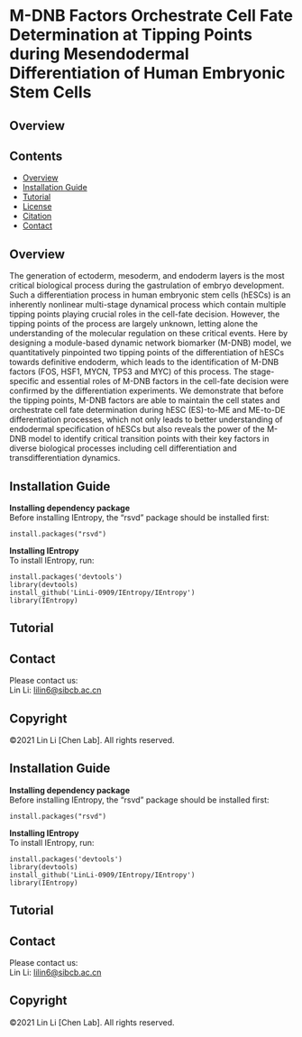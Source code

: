 #  M-DNB Factors Orchestrate Cell Fate Determination at Tipping Points during Mesendodermal Differentiation of Human Embryonic Stem Cells 
## Overview
## Contents

- [Overview](#overview)
- [Installation Guide](#installation-guide)
- [Tutorial](#tutorial)
- [License](./LICENSE)
- [Citation](#citation)
- [Contact](#Contact)

## Overview
The generation of ectoderm, mesoderm, and endoderm layers is the most critical biological process during the gastrulation of embryo development. Such a differentiation process in human embryonic stem cells (hESCs) is an inherently nonlinear multi-stage dynamical process which contain multiple tipping points playing crucial roles in the cell-fate decision. However, the tipping points of the process are largely unknown, letting alone the understanding of the molecular regulation on these critical events. Here by designing a module-based dynamic network biomarker (M-DNB) model, we quantitatively pinpointed two tipping points of the differentiation of hESCs towards definitive endoderm, which leads to the identification of M-DNB factors (FOS, HSF1, MYCN, TP53 and MYC) of this process. 
The stage-specific and essential roles of M-DNB factors in the cell-fate decision were confirmed by the differentiation experiments. We demonstrate that before the tipping points, M-DNB factors are able to maintain the cell states and orchestrate cell fate determination during hESC (ES)-to-ME and ME-to-DE differentiation processes, which not only leads to better understanding of endodermal specification of hESCs but also reveals the power of the M-DNB model to identify critical transition points with their key factors in diverse biological processes including cell differentiation and transdifferentiation dynamics.

## Installation Guide
**Installing dependency package**  
Before installing IEntropy, the “rsvd” package should be installed first:
```
install.packages("rsvd")
```
**Installing IEntropy**  
To install IEntropy, run:
```
install.packages('devtools')
library(devtools)
install_github('LinLi-0909/IEntropy/IEntropy')
library(IEntropy)
```

## Tutorial

## Contact
Please contact us:  
Lin Li: lilin6@sibcb.ac.cn

## Copyright
©2021 Lin Li [Chen Lab]. All rights reserved.


## Installation Guide
**Installing dependency package**  
Before installing IEntropy, the “rsvd” package should be installed first:
```
install.packages("rsvd")
```
**Installing IEntropy**  
To install IEntropy, run:
```
install.packages('devtools')
library(devtools)
install_github('LinLi-0909/IEntropy/IEntropy')
library(IEntropy)
```

## Tutorial

## Contact
Please contact us:  
Lin Li: lilin6@sibcb.ac.cn

## Copyright
©2021 Lin Li [Chen Lab]. All rights reserved.

